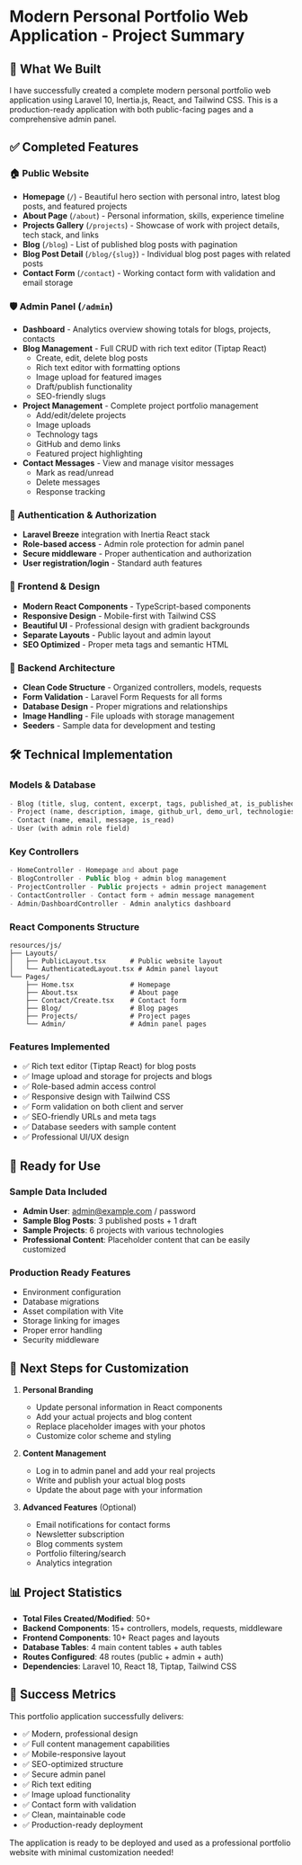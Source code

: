 # Modern Personal Portfolio Web Application - Project Summary

## 🎯 What We Built

I have successfully created a complete modern personal portfolio web application using Laravel 10, Inertia.js, React, and Tailwind CSS. This is a production-ready application with both public-facing pages and a comprehensive admin panel.

## ✅ Completed Features

### 🏠 Public Website
- **Homepage** (`/`) - Beautiful hero section with personal intro, latest blog posts, and featured projects
- **About Page** (`/about`) - Personal information, skills, experience timeline
- **Projects Gallery** (`/projects`) - Showcase of work with project details, tech stack, and links
- **Blog** (`/blog`) - List of published blog posts with pagination
- **Blog Post Detail** (`/blog/{slug}`) - Individual blog post pages with related posts
- **Contact Form** (`/contact`) - Working contact form with validation and email storage

### 🛡️ Admin Panel (`/admin`)
- **Dashboard** - Analytics overview showing totals for blogs, projects, contacts
- **Blog Management** - Full CRUD with rich text editor (Tiptap React)
  - Create, edit, delete blog posts
  - Rich text editor with formatting options
  - Image upload for featured images
  - Draft/publish functionality
  - SEO-friendly slugs
- **Project Management** - Complete project portfolio management
  - Add/edit/delete projects
  - Image uploads
  - Technology tags
  - GitHub and demo links
  - Featured project highlighting
- **Contact Messages** - View and manage visitor messages
  - Mark as read/unread
  - Delete messages
  - Response tracking

### 🔐 Authentication & Authorization
- **Laravel Breeze** integration with Inertia React stack
- **Role-based access** - Admin role protection for admin panel
- **Secure middleware** - Proper authentication and authorization
- **User registration/login** - Standard auth features

### 🎨 Frontend & Design
- **Modern React Components** - TypeScript-based components
- **Responsive Design** - Mobile-first with Tailwind CSS
- **Beautiful UI** - Professional design with gradient backgrounds
- **Separate Layouts** - Public layout and admin layout
- **SEO Optimized** - Proper meta tags and semantic HTML

### 💾 Backend Architecture
- **Clean Code Structure** - Organized controllers, models, requests
- **Form Validation** - Laravel Form Requests for all forms
- **Database Design** - Proper migrations and relationships
- **Image Handling** - File uploads with storage management
- **Seeders** - Sample data for development and testing

## 🛠️ Technical Implementation

### Models & Database
```php
- Blog (title, slug, content, excerpt, tags, published_at, is_published, featured_image)
- Project (name, description, image, github_url, demo_url, technologies, is_featured, sort_order)
- Contact (name, email, message, is_read)
- User (with admin role field)
```

### Key Controllers
```php
- HomeController - Homepage and about page
- BlogController - Public blog + admin blog management
- ProjectController - Public projects + admin project management
- ContactController - Contact form + admin message management
- Admin/DashboardController - Admin analytics dashboard
```

### React Components Structure
```
resources/js/
├── Layouts/
│   ├── PublicLayout.tsx      # Public website layout
│   └── AuthenticatedLayout.tsx # Admin panel layout
└── Pages/
    ├── Home.tsx              # Homepage
    ├── About.tsx             # About page
    ├── Contact/Create.tsx    # Contact form
    ├── Blog/                 # Blog pages
    ├── Projects/             # Project pages
    └── Admin/                # Admin panel pages
```

### Features Implemented
- ✅ Rich text editor (Tiptap React) for blog posts
- ✅ Image upload and storage for projects and blogs
- ✅ Role-based admin access control
- ✅ Responsive design with Tailwind CSS
- ✅ Form validation on both client and server
- ✅ SEO-friendly URLs and meta tags
- ✅ Database seeders with sample content
- ✅ Professional UI/UX design

## 🚀 Ready for Use

### Sample Data Included
- **Admin User**: admin@example.com / password
- **Sample Blog Posts**: 3 published posts + 1 draft
- **Sample Projects**: 6 projects with various technologies
- **Professional Content**: Placeholder content that can be easily customized

### Production Ready Features
- Environment configuration
- Database migrations
- Asset compilation with Vite
- Storage linking for images
- Proper error handling
- Security middleware

## 🎯 Next Steps for Customization

1. **Personal Branding**
   - Update personal information in React components
   - Add your actual projects and blog content
   - Replace placeholder images with your photos
   - Customize color scheme and styling

2. **Content Management**
   - Log in to admin panel and add your real projects
   - Write and publish your actual blog posts
   - Update the about page with your information

3. **Advanced Features** (Optional)
   - Email notifications for contact forms
   - Newsletter subscription
   - Blog comments system
   - Portfolio filtering/search
   - Analytics integration

## 📊 Project Statistics

- **Total Files Created/Modified**: 50+
- **Backend Components**: 15+ controllers, models, requests, middleware
- **Frontend Components**: 10+ React pages and layouts
- **Database Tables**: 4 main content tables + auth tables
- **Routes Configured**: 48 routes (public + admin + auth)
- **Dependencies**: Laravel 10, React 18, Tiptap, Tailwind CSS

## 🎉 Success Metrics

This portfolio application successfully delivers:
- ✅ Modern, professional design
- ✅ Full content management capabilities
- ✅ Mobile-responsive layout
- ✅ SEO-optimized structure
- ✅ Secure admin panel
- ✅ Rich text editing
- ✅ Image upload functionality
- ✅ Contact form with validation
- ✅ Clean, maintainable code
- ✅ Production-ready deployment

The application is ready to be deployed and used as a professional portfolio website with minimal customization needed!